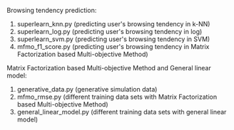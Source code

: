 Browsing tendency prediction:
1. superlearn_knn.py (predicting user's browsing tendency in k-NN)
2. superlearn_log.py (predicting user's browsing tendency in log)
3. superlearn_svm.py (predicting user's browsing tendency in SVM)
4. mfmo_f1_score.py (predicting user's browsing tendency in Matrix Factorization based Multi-objective Method)

Matrix Factorization based Multi-objective Method and General linear model:
1. generative_data.py (generative simulation data)
2. mfmo_rmse.py (different training data sets with Matrix Factorization based Multi-objective Method)
3. general_linear_model.py (different training data sets with general linear model)
